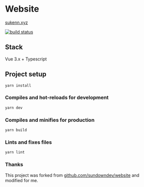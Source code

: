 # Website

[sukenn.xyz](https://sukenn.xyz/)

<div align="left">
  <a href="https://github.com/sukenn/sukenn.github.io/actions">
    <img src="https://img.shields.io/endpoint.svg?url=https://actions-badge.atrox.dev/sukenn/sukenn.github.io/badge?ref=master" alt="build status" />
  </a>
</div>

## Stack

Vue 3.x + Typescript

## Project setup

```
yarn install
```

### Compiles and hot-reloads for development

```
yarn dev
```

### Compiles and minifies for production

```
yarn build
```

### Lints and fixes files

```
yarn lint
```

### Thanks

This project was forked from [github.com/sundowndev/website](https://github.com/sundowndev/website) and modified for me.
